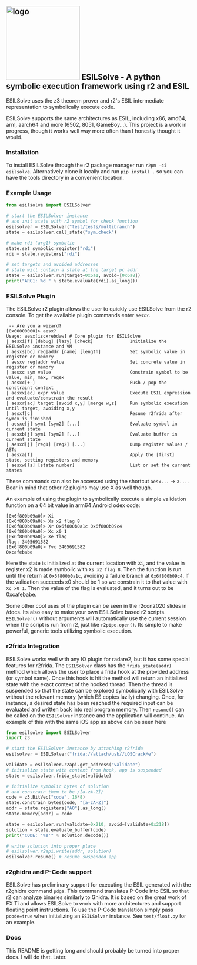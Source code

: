 ## <img src="https://raw.githubusercontent.com/aemmitt-ns/esilsolve/master/raphi.svg" alt="logo" width="200"/> ESILSolve - A python symbolic execution framework using r2 and ESIL

ESILSolve uses the z3 theorem prover and r2's ESIL intermediate representation to symbolically execute code. 

ESILSolve supports the same architectures as ESIL, including x86, amd64, arm, aarch64 and more (6502, 8051, GameBoy...). This project is a work in progress, though it works well way more often than I honestly thought it would.

### Installation 

To install ESILSolve through the r2 package manager run `r2pm -ci esilsolve`. Alternatively clone it locally and run `pip install .` so you can have the tools directory in a convenient location. 

### Example Usage

```python
from esilsolve import ESILSolver

# start the ESILSolver instance
# and init state with r2 symbol for check function
esilsolver = ESILSolver("test/tests/multibranch")
state = esilsolver.call_state("sym.check")

# make rdi (arg1) symbolic
state.set_symbolic_register("rdi")
rdi = state.registers["rdi"]

# set targets and avoided addresses
# state will contain a state at the target pc addr
state = esilsolver.run(target=0x6a1, avoid=[0x6a8])
print("ARG1: %d " % state.evaluate(rdi).as_long())

```

### ESILSolve Plugin

The ESILSolve r2 plugin allows the user to quickly use ESILSolve from the r2 console. To get the available plugin commands enter `aesx?`. 

```
 -- Are you a wizard?
[0x00000000]> aesx?
Usage: aesx[iscxrebdaw] # Core plugin for ESILSolve
| aesxi[f] [debug] [lazy] [check]              Initialize the ESILSolve instance and VM
| aesxs[bc] reg|addr [name] [length]           Set symbolic value in register or memory
| aesxv reg|addr value                         Set concrete value in register or memory
| aesxc sym value                              Constrain symbol to be value, min, max, regex
| aesxc[+-]                                    Push / pop the constraint context
| aesxx[ec] expr value                         Execute ESIL expression and evaluate/constrain the result
| aesxr[ac] target [avoid x,y] [merge w,z]     Run symbolic execution until target, avoiding x,y
| aesxf[c]                                     Resume r2frida after symex is finished
| aesxe[j] sym1 [sym2] [...]                   Evaluate symbol in current state
| aesxb[j] sym1 [sym2] [...]                   Evaluate buffer in current state
| aesxd[j] [reg1] [reg2] [...]                 Dump register values / ASTs
| aesxa[f]                                     Apply the [first] state, setting registers and memory
| aesxw[ls] [state number]                     List or set the current states
```

These commands can also be accessed using the shortcut `aesx...` -> `X...`. Bear in mind that other r2 plugins may use X as well though. 

An example of using the plugin to symbolically execute a simple validation function on a 64 bit value in arm64 Android odex code:

```
[0x6f800b09a0]> Xi
[0x6f800b09a0]> Xs x2 flag 8
[0x6f800b09a0]> Xr 0x6f800b0a1c 0x6f800b09c4
[0x6f800b09a0]> Xc x0 1
[0x6f800b09a0]> Xe flag
flag: 3405691582
[0x6f800b09a0]> ?vx 3405691582
0xcafebabe
```

Here the state is initialized at the current location with `Xi`, and the value in register x2 is made symbolic with `Xs x2 flag 8`. Then the function is run until the return at `0x6f800b0a1c`, avoiding a failure branch at `0x6f800b09c4`. If the validation succeeds x0 should be 1 so we constrain it to that value with `Xc x0 1`. Then the value of the flag is evaluated, and it turns out to be 0xcafebabe.

Some other cool uses of the plugin can be seen in the r2con2020 slides in /docs. Its also easy to make your own ESILSolve based r2 scripts. `ESILSolver()` without arguments will automatically use the current session when the script is run from r2, just like `r2pipe.open()`. Its simple to make powerful, generic tools utilizing symbolic execution. 

### r2frida Integration

ESILSolve works well with any IO plugin for radare2, but it has some special features for r2frida. The `ESILSolver` class has the `frida_state(addr)` method which allows the user to place a frida hook at the provided address (or symbol name). Once this hook is hit the method will return an initialized state with the exact context of the hooked thread. Then the thread is suspended so that the state can be explored symbolically with ESILSolve without the relevant memory (which ES copies lazily) changing. Once, for instance, a desired state has been reached the required input can be evaluated and written back into real program memory. Then `resume()` can be called on the `ESILSolver` instance and the application will continue. An example of this with the same iOS app as above can be seen here 

```python
from esilsolve import ESILSolver
import z3

# start the ESILSolver instance by attaching r2frida 
esilsolver = ESILSolver("frida://attach/usb//iOSCrackMe")

validate = esilsolver.r2api.get_address("validate")
# initialize state with context from hook, app is suspended
state = esilsolver.frida_state(validate)

# initialize symbolic bytes of solution
# and constrain them to be /[a-zA-Z]/
code = z3.BitVec("code", 16*8)
state.constrain_bytes(code, "[a-zA-Z]")
addr = state.registers["A0"].as_long()
state.memory[addr] = code

state = esilsolver.run(validate+0x210, avoid=[validate+0x218])
solution = state.evaluate_buffer(code)
print("CODE: '%s'" % solution.decode())

# write solution into proper place
# esilsolver.r2api.write(addr, solution) 
esilsolver.resume() # resume suspended app
```

### r2ghidra and P-Code support

ESILSolve has preliminary support for executing the ESIL generated with the r2ghidra command `pdga`. This command translates P-Code into ESIL so that r2 can analyze binaries similarly to Ghidra. It is based on the great work of FX Ti and allows ESILSolve to work with more architectures and support floating point instructions. To use the P-Code translation simply pass `pcode=true` when initializing an `ESILSolver` instance. See `test/float.py` for an example. 

### Docs

This README is getting long and should probably be turned into proper docs. I will do that. Later.